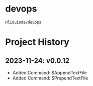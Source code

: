 # devops
[`@liquiode/devops`](https://github.com/liquicode/devops)


# Project History


2023-11-24: v0.0.12
---------------------------------------------------------------------

- Added Command: $AppendTextFile
- Added Command: $PrependTextFile

